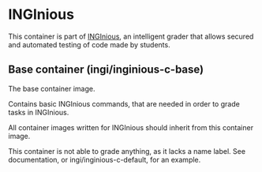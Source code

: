 INGInious
=========

This container is part of [INGInious](https://github.com/INGInious/INGInious), an intelligent grader that allows secured and automated testing of code made by students. 

Base container (ingi/inginious-c-base)
--------------------------------------

The base container image.

Contains basic INGInious commands, that are needed in order to grade tasks in INGInious.

All container images written for INGInious should inherit from this container image.

This container is not able to grade anything, as it lacks a name label. 
See documentation, or ingi/inginious-c-default, for an example.
